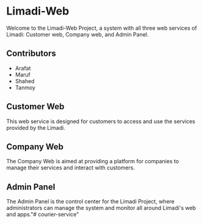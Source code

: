 # Limadi-Web

Welcome to the Limadi-Web Project, a system with all three web services of Limadi: Customer web, Company web, and Admin Panel. 

## Contributors
- Arafat
- Maruf
- Shahed
- Tanmoy

## Customer Web
This web service is designed for customers to access and use the services provided by the Limadi.

## Company Web
The Company Web is aimed at providing a platform for companies to manage their services and interact with customers.

## Admin Panel
The Admin Panel is the control center for the Limadi Project, where administrators can manage the system and monitor all around Limadi's web and apps."# courier-service" 
